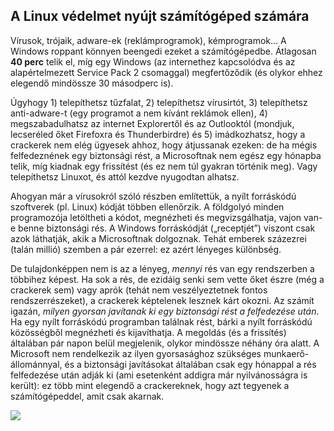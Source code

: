 <?php require("../../entete.php");?> <?php require("../../base.php");?> <?php require("../../fonctions.php");?>

<div id="corps">

<h2>A Linux védelmet nyújt számítógéped számára</h2>

<p>Vírusok, trójaik, adware-ek (reklámprogramok), kémprogramok… A Windows roppant könnyen beengedi ezeket a számítógépedbe. Átlagosan <b>40 perc</b> telik el, míg egy Windows (az internethez kapcsolódva és az alapértelmezett Service Pack 2 csomaggal) megfertőződik (és olykor ehhez elegendő mindössze 30 másodperc is).</p>

<p>Úgyhogy 1) telepíthetsz tűzfalat, 2) telepíthetsz vírusirtót, 3) telepíthetsz anti-adware-t (egy programot a nem kívánt reklámok ellen), 4) megszabadulhatsz az internet Explorertől és az Outlooktól (mondjuk, lecseréled őket Firefoxra és Thunderbirdre) és 5) imádkozhatsz, hogy a crackerek nem elég ügyesek ahhoz, hogy átjussanak ezeken: de ha mégis felfedeznének egy biztonsági rést, a Microsoftnak nem egész egy hónapba telik, míg kiadnak egy frissítést (és ez nem túl gyakran történik meg). Vagy telepíthetsz Linuxot, és attól kezdve nyugodtan alhatsz.</p>

<p>Ahogyan már a vírusokról szóló részben említettük, a nyílt forráskódú szoftverek (pl. Linux) kódját többen ellenőrzik. A földgolyó minden programozója letöltheti a kódot, megnézheti és megvizsgálhatja, vajon van-e benne biztonsági rés. A Windows forráskódját („receptjét”) viszont csak azok láthatják, akik a Microsoftnak dolgoznak. Tehát emberek százezrei (talán millió) szemben a pár ezerrel: ez azért lényeges különbség.</p>

<p>De tulajdonképpen nem is az a lényeg, <i>mennyi</i> rés van egy rendszerben a többihez képest. Ha sok a rés, de ezidáig senki sem vette őket észre (még a crackerek sem) vagy aprók (tehát nem veszélyeztetnek fontos rendszerrészeket), a crackerek képtelenek lesznek kárt okozni. Az számít igazán, <i>milyen gyorsan javítanak ki egy biztonsági rést a felfedezése után</i>. Ha egy nyílt forráskódú programban találnak rést, bárki a nyílt forráskódú közösségből megnézheti és kijavíthatja. A megoldás (és a frissítés) általában pár napon belül megjelenik, olykor mindössze néhány óra alatt. A Microsoft nem rendelkezik az ilyen gyorsasághoz szükséges munkaerő-állománnyal, és a biztonsági javításokat általában csak egy hónappal a rés felfedezése után adják ki (ami esetenként addigra már nyilvánosságra is került): ez több mint elegendő a crackereknek, hogy azt tegyenek a számítógépeddel, amit csak akarnak.</p>


<img src="Images/security_thumb.png" />

</div>


